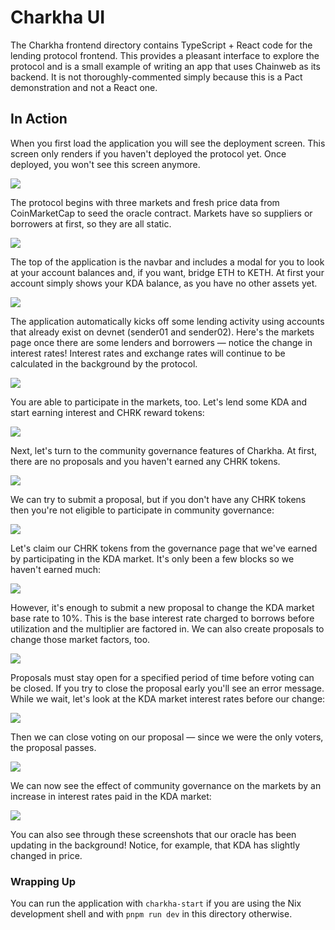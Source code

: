 # Charkha UI

The Charkha frontend directory contains TypeScript + React code for the lending protocol frontend. This provides a pleasant interface to explore the protocol and is a small example of writing an app that uses Chainweb as its backend. It is not thoroughly-commented simply because this is a Pact demonstration and not a React one.

## In Action

When you first load the application you will see the deployment screen. This screen only renders if you haven't deployed the protocol yet. Once deployed, you won't see this screen anymore.

![](./screenshots/01-deployment.png)

The protocol begins with three markets and fresh price data from CoinMarketCap to seed the oracle contract. Markets have so suppliers or borrowers at first, so they are all static.

![](./screenshots/02-initial-market-state.png)

The top of the application is the navbar and includes a modal for you to look at your account balances and, if you want, bridge ETH to KETH. At first your account simply shows your KDA balance, as you have no other assets yet.

![](./screenshots/03-initial-account-state.png)

The application automatically kicks off some lending activity using accounts that already exist on devnet (sender01 and sender02). Here's the markets page once there are some lenders and borrowers — notice the change in interest rates! Interest rates and exchange rates will continue to be calculated in the background by the protocol.

![](./screenshots/04-with-participants.png)

You are able to participate in the markets, too. Let's lend some KDA and start earning interest and CHRK reward tokens:

![](./screenshots/05-submit-lend.png)

Next, let's turn to the community governance features of Charkha. At first, there are no proposals and you haven't earned any CHRK tokens.

![](./screenshots/06-initial-governance-state.png)

We can try to submit a proposal, but if you don't have any CHRK tokens then you're not eligible to participate in community governance:

![](./screenshots/07-submit-proposal-failure.png)

Let's claim our CHRK tokens from the governance page that we've earned by participating in the KDA market. It's only been a few blocks so we haven't earned much:

![](./screenshots/08-submit-proposal-failure.png)

However, it's enough to submit a new proposal to change the KDA market base rate to 10%. This is the base interest rate charged to borrows before utilization and the multiplier are factored in. We can also create proposals to change those market factors, too.

![](./screenshots/09-proposal-open.png)

Proposals must stay open for a specified period of time before voting can be closed. If you try to close the proposal early you'll see an error message. While we wait, let's look at the KDA market interest rates before our change:

![](./screenshots/10-market-before-proposal.png)

Then we can close voting on our proposal — since we were the only voters, the proposal passes.

![](./screenshots/11-proposal-accepted.png)

We can now see the effect of community governance on the markets by an increase in interest rates paid in the KDA market:

![](./screenshots/12-market-after-proposal.png)

You can also see through these screenshots that our oracle has been updating in the background! Notice, for example, that KDA has slightly changed in price.

### Wrapping Up

You can run the application with `charkha-start` if you are using the Nix development shell and with `pnpm run dev` in this directory otherwise.
